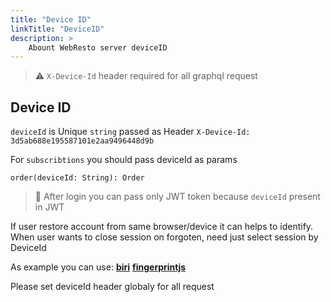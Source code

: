 ```yaml
---
title: "Device ID"
linkTitle: "DeviceID"
description: >
    Abount WebResto server deviceID 
---
```



> ⚠️ `X-Device-Id`  header required for all graphql request

## Device ID

`deviceId` is Unique `string` passed as Header `X-Device-Id: 3d5ab688e195587101e2aa9496448d9b`

For `subscribtions` you should pass deviceId as params 

```gql
order(deviceId: String): Order
```

> 🧠 After login you can pass only JWT token because `deviceId` present in JWT

If user restore account from same browser/device it can helps to identify. When user wants to close session on forgoten, need just select session by DeviceId

As example you can use:
[**biri**](https://github.com/dashersw/biri)
[**fingerprintjs**](https://fingerprintjs.github.io/fingerprintjs/)


Please set deviceId header globaly for all request